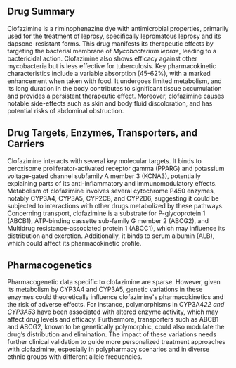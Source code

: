 ## Drug Summary
Clofazimine is a riminophenazine dye with antimicrobial properties, primarily used for the treatment of leprosy, specifically lepromatous leprosy and its dapsone-resistant forms. This drug manifests its therapeutic effects by targeting the bacterial membrane of *Mycobacterium leprae*, leading to a bactericidal action. Clofazimine also shows efficacy against other mycobacteria but is less effective for tuberculosis. Key pharmacokinetic characteristics include a variable absorption (45-62%), with a marked enhancement when taken with food. It undergoes limited metabolism, and its long duration in the body contributes to significant tissue accumulation and provides a persistent therapeutic effect. Moreover, clofazimine causes notable side-effects such as skin and body fluid discoloration, and has potential risks of abdominal obstruction.

## Drug Targets, Enzymes, Transporters, and Carriers
Clofazimine interacts with several key molecular targets. It binds to peroxisome proliferator-activated receptor gamma (PPARG) and potassium voltage-gated channel subfamily A member 3 (KCNA3), potentially explaining parts of its anti-inflammatory and immunomodulatory effects. Metabolism of clofazimine involves several cytochrome P450 enzymes, notably CYP3A4, CYP3A5, CYP2C8, and CYP2D6, suggesting it could be subjected to interactions with other drugs metabolized by these pathways. Concerning transport, clofazimine is a substrate for P-glycoprotein 1 (ABCB1), ATP-binding cassette sub-family G member 2 (ABCG2), and Multidrug resistance-associated protein 1 (ABCC1), which may influence its distribution and excretion. Additionally, it binds to serum albumin (ALB), which could affect its pharmacokinetic profile.

## Pharmacogenetics
Pharmacogenetic data specific to clofazimine are sparse. However, given its metabolism by CYP3A4 and CYP3A5, genetic variations in these enzymes could theoretically influence clofazimine's pharmacokinetics and the risk of adverse effects. For instance, polymorphisms in CYP3A4*22 and CYP3A5*3 have been associated with altered enzyme activity, which may affect drug levels and efficacy. Furthermore, transporters such as ABCB1 and ABCG2, known to be genetically polymorphic, could also modulate the drug’s distribution and elimination. The impact of these variations needs further clinical validation to guide more personalized treatment approaches with clofazimine, especially in polypharmacy scenarios and in diverse ethnic groups with different allele frequencies.
